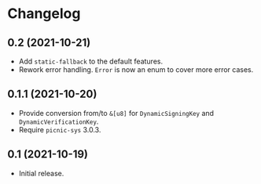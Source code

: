 # Changelog

## 0.2 (2021-10-21)

* Add `static-fallback` to the default features.
* Rework error handling. `Error` is now an enum to cover more error cases.

## 0.1.1 (2021-10-20)

* Provide conversion from/to `&[u8]` for `DynamicSigningKey` and `DynamicVerificationKey`.
* Require `picnic-sys` 3.0.3.

## 0.1 (2021-10-19)

* Initial release.
